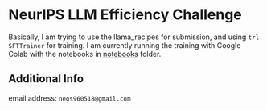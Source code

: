 # NeurIPS LLM Efficiency Challenge

Basically, I am trying to use the llama_recipes for submission, and using `trl SFTTrainer` for training.
I am currently running the training with Google Colab with the notebooks in [notebooks](./notebooks) folder.

## Additional Info

email address: `neos960518@gmail.com`
